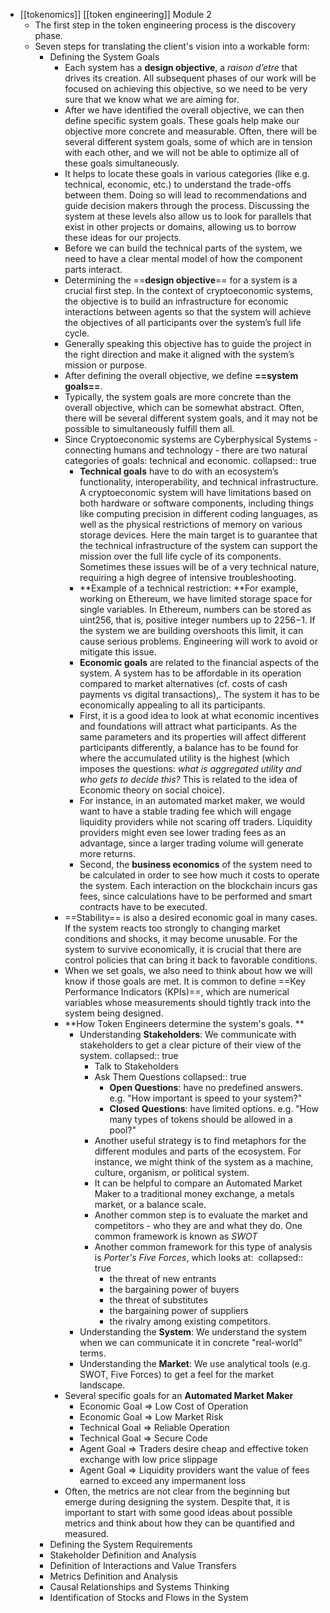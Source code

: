 - [[tokenomics]] [[token engineering]] Module 2
	- The first step in the token engineering process is the discovery phase.
	- Seven steps for translating the client's vision into a workable form:
		- Defining the System Goals
			- Each system has a **design objective**, a *raison d’etre* that drives its creation. All subsequent phases of our work will be focused on achieving this objective, so we need to be very sure that we know what we are aiming for.
			- After we have identified the overall objective, we can then define specific system goals. These goals help make our objective more concrete and measurable. Often, there will be several different system goals, some of which are in tension with each other, and we will not be able to optimize all of these goals simultaneously.
			- It helps to locate these goals in various categories (like e.g. technical, economic, etc.) to understand the trade-offs between them. Doing so will lead to recommendations and guide decision makers through the process. Discussing the system at these levels also allow us to look for parallels that exist in other projects or domains, allowing us to borrow these ideas for our projects.
			- Before we can build the technical parts of the system, we need to have a clear mental model of how the component parts interact.
			- Determining the ==**design objective**== for a system is a crucial first step. In the context of cryptoeconomic systems, the objective is to build an infrastructure for economic interactions between agents so that the system will achieve the objectives of all participants over the system’s full life cycle.
			- Generally speaking this objective has to guide the project in the right direction and make it aligned with the system’s mission or purpose.
			- After defining the overall objective, we define **==system goals==**.
			- Typically, the system goals are more concrete than the overall objective, which can be somewhat abstract. Often, there will be several different system goals, and it may not be possible to simultaneously fulfill them all.
			- Since Cryptoeconomic systems are Cyberphysical Systems - connecting humans and technology - there are two natural categories of goals: technical and economic.
			  collapsed:: true
				- **Technical goals** have to do with an ecosystem’s functionality, interoperability, and technical infrastructure. A cryptoeconomic system will have limitations based on both hardware or software components, including things like computing precision in different coding languages, as well as the physical restrictions of memory on various storage devices. Here the main target is to guarantee that the technical infrastructure of the system can support the mission over the full life cycle of its components. Sometimes these issues will be of a very technical nature, requiring a high degree of intensive troubleshooting.
				- **Example of a technical restriction: **For example, working on Ethereum, we have limited storage space for single variables. In Ethereum, numbers can be stored as uint256, that is, positive integer numbers up to 2256−1. If the system we are building overshoots this limit, it can cause serious problems. Engineering will work to avoid or mitigate this issue.
				- **Economic goals** are related to the financial aspects of the system. A system has to be affordable in its operation compared to market alternatives (cf. costs of cash payments vs digital transactions),. The system it has to be economically appealing to all its participants.
				- First, it is a good idea to look at what economic incentives and foundations will attract what participants. As the same parameters and its properties will affect different participants differently, a balance has to be found for where the accumulated utility is the highest (which imposes the questions: *what is aggregated utility and who gets to decide this?* This is related to the idea of Economic theory on social choice).
				- For instance, in an automated market maker, we would want to have a stable trading fee which will engage liquidity providers while not scaring off traders. Liquidity providers might even see lower trading fees as an advantage, since a larger trading volume will generate more returns.
				- Second, the **business economics** of the system need to be calculated in order to see how much it costs to operate the system. Each interaction on the blockchain incurs gas fees, since calculations have to be performed and smart contracts have to be executed.
			- ==Stability== is also a desired economic goal in many cases. If the system reacts too strongly to changing market conditions and shocks, it may become unusable. For the system to survive economically, it is crucial that there are control policies that can bring it back to favorable conditions.
			- When we set goals, we also need to think about how we will know if those goals are met. It is common to define ==Key Performance Indicators (KPIs)==, which are numerical variables whose measurements should tightly track into the system being designed.
			- **How Token Engineers determine the system's goals. **
				- Understanding **Stakeholders**: We communicate with stakeholders to get a clear picture of their view of the system.
				  collapsed:: true
					- Talk to Stakeholders
					- Ask Them Questions
					  collapsed:: true
						- **Open Questions**: have no predefined answers. e.g. "How important is speed to your system?"
						- **Closed Questions**: have limited options. e.g. "How many types of tokens should be allowed in a pool?"
					- Another useful strategy is to find metaphors for the different modules and parts of the ecosystem. For instance, we might think of the system as a machine, culture, organism, or political system.
					- It can be helpful to compare an Automated Market Maker to a traditional money exchange, a metals market, or a balance scale.
					- Another common step is to evaluate the market and competitors - who they are and what they do. One common framework is known as *SWOT*
					- Another common framework for this type of analysis is *Porter's Five Forces*, which looks at: 
					  collapsed:: true
						- the threat of new entrants
						- the bargaining power of buyers
						- the threat of substitutes
						- the bargaining power of suppliers
						- the rivalry among existing competitors.
				- Understanding the **System**: We understand the system when we can communicate it in concrete "real-world" terms.
				- Understanding the **Market**: We use analytical tools (e.g. SWOT, Five Forces) to get a feel for the market landscape.
			- Several specific goals for an **Automated Market Maker**
				- Economic Goal => Low Cost of Operation
				- Economic Goal => Low Market Risk
				- Technical Goal => Reliable Operation
				- Technical Goal => Secure Code
				- Agent Goal => Traders desire cheap and effective token exchange with low price slippage
				- Agent Goal => Liquidity providers want the value of fees earned to exceed any impermanent loss
			- Often, the metrics are not clear from the beginning but emerge during designing the system. Despite that, it is important to start with some good ideas about possible metrics and think about how they can be quantified and measured.
		- Defining the System Requirements
		- Stakeholder Definition and Analysis
		- Definition of Interactions and Value Transfers
		- Metrics Definition and Analysis
		- Causal Relationships and Systems Thinking
		- Identification of Stocks and Flows in the System